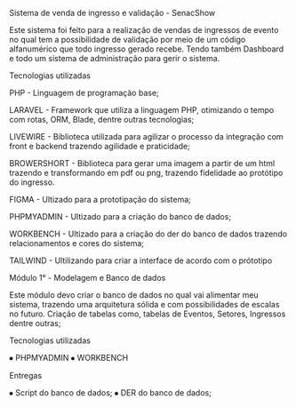 Sistema de venda de ingresso e validação - SenacShow


Este sistema foi feito para a realização de vendas de ingressos de evento no qual tem a possibilidade de validação por meio de um código alfanumérico que todo ingresso gerado recebe. Tendo também Dashboard e todo um sistema de administração para gerir o sistema.


Tecnologias utilizadas 


PHP - Linguagem de programação base;

LARAVEL - Framework que utiliza a linguagem PHP, otimizando o tempo com rotas, ORM, Blade, dentre outras tecnologias;

LIVEWIRE - Biblioteca utilizada para agilizar o processo da integração com front e backend trazendo agilidade e praticidade;

BROWERSHORT - Biblioteca para gerar uma imagem a partir de um html trazendo e transformando em pdf ou png, trazendo fidelidade ao protótipo do ingresso.

FIGMA - Ultizado para a prototipação do sistema;

PHPMYADMIN - Ultizado para a criação do banco de dados;

WORKBENCH - Ultizado para a criação do der do  banco de dados trazendo relacionamentos e cores do sistema;

TAILWIND - Ultilizando para criar a interface de acordo com o prótotipo

Módulo 1° - Modelagem e Banco de dados

Este módulo devo criar o banco de dados no qual vai alimentar meu sistema, trazendo uma arquitetura sólida e com possibilidades de escalas no futuro. Criação de tabelas como, tabelas de Eventos, Setores, Ingressos dentre outras;


Tecnologias utilizadas 

⦁	PHPMYADMIN
⦁	WORKBENCH

Entregas 

⦁	Script do banco de dados;
⦁	DER do banco de dados;






